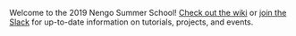 Welcome to the 2019 Nengo Summer School! [Check out the wiki](https://github.com/ctn-waterloo/summerschool2023/wiki) or [join the Slack](TBD) for up-to-date information on tutorials, projects, and events.

<!--![group photo]()-->
